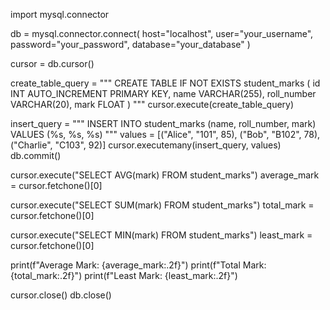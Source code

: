 import mysql.connector


db = mysql.connector.connect(
    host="localhost",
    user="your_username",
    password="your_password",
    database="your_database"
)


cursor = db.cursor()


create_table_query = """
CREATE TABLE IF NOT EXISTS student_marks (
    id INT AUTO_INCREMENT PRIMARY KEY,
    name VARCHAR(255),
    roll_number VARCHAR(20),
    mark FLOAT
)
"""
cursor.execute(create_table_query)


insert_query = """
INSERT INTO student_marks (name, roll_number, mark)
VALUES (%s, %s, %s)
"""
values = [("Alice", "101", 85),
          ("Bob", "B102", 78),
          ("Charlie", "C103", 92)]
cursor.executemany(insert_query, values)
db.commit()


cursor.execute("SELECT AVG(mark) FROM student_marks")
average_mark = cursor.fetchone()[0]

cursor.execute("SELECT SUM(mark) FROM student_marks")
total_mark = cursor.fetchone()[0]

cursor.execute("SELECT MIN(mark) FROM student_marks")
least_mark = cursor.fetchone()[0]

print(f"Average Mark: {average_mark:.2f}")
print(f"Total Mark: {total_mark:.2f}")
print(f"Least Mark: {least_mark:.2f}")


cursor.close()
db.close()
